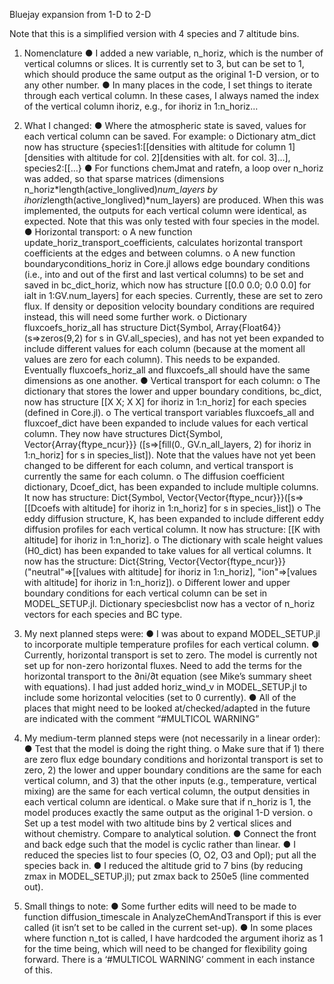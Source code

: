 Bluejay expansion from 1-D to 2-D

Note that this is a simplified version with 4 species and 7 altitude bins.
1.	Nomenclature
●	I added a new variable, n_horiz, which is the number of vertical columns or slices. It is currently set to 3, but can be set to 1, which should produce the same output as the original 1-D version, or to any other number.
●	In many places in the code, I set things to iterate through each vertical column. In these cases, I always named the index of the vertical column ihoriz, e.g., for ihoriz in 1:n_horiz…

2.	What I changed:
●	Where the atmospheric state is saved, values for each vertical column can be saved. For example:
o	Dictionary atm_dict now has structure {species1:[[densities with altitude for column 1][densities with altitude for col. 2][densities with alt. for col. 3]…], species2:[[…}
●	For functions chemJmat and ratefn, a loop over n_horiz was added, so that sparse matrices (dimensions n_horiz*length(active_longlived)*num_layers by ihoriz*length(active_longlived)*num_layers) are produced. When this was implemented, the outputs for each vertical column were identical, as expected. Note that this was only tested with four species in the model.
●	Horizontal transport:
o	A new function update_horiz_transport_coefficients, calculates horizontal transport coefficients at the edges and between columns.
o	A new function boundaryconditions_horiz in Core.jl allows edge boundary conditions (i.e., into and out of the first and last vertical columns) to be set and saved in bc_dict_horiz, which now has structure [[0.0 0.0; 0.0 0.0] for ialt in 1:GV.num_layers] for each species. Currently, these are set to zero flux. If density or deposition velocity boundary conditions are required instead, this will need some further work.
o	Dictionary fluxcoefs_horiz_all has structure Dict{Symbol, Array{Float64}}(s=>zeros(9,2) for s in GV.all_species), and has not yet been expanded to include different values for each column (because at the moment all values are zero for each column). This needs to be expanded. Eventually fluxcoefs_horiz_all and fluxcoefs_all should have the same dimensions as one another.
●	Vertical transport for each column:
o	The dictionary that stores the lower and upper boundary conditions, bc_dict, now has structure [[X X; X X] for ihoriz in 1:n_horiz] for each species (defined in Core.jl).
o	The vertical transport variables fluxcoefs_all and fluxcoef_dict have been expanded to include values for each vertical column. They now have structures Dict{Symbol, Vector{Array{ftype_ncur}}} ([s=>[fill(0., GV.n_all_layers, 2) for ihoriz in 1:n_horiz] for s in species_list]). Note that the values have not yet been changed to be different for each column, and vertical transport is currently the same for each column.
o	The diffusion coefficient dictionary, Dcoef_dict, has been expanded to include multiple columns. It now has structure: Dict{Symbol, Vector{Vector{ftype_ncur}}}([s=>[[Dcoefs with altitude] for ihoriz in 1:n_horiz] for s in species_list])
o	The eddy diffusion structure, K, has been expanded to include different eddy diffusion profiles for each vertical column. It now has structure: [[K with altitude] for ihoriz in 1:n_horiz].
o	The dictionary with scale height values (H0_dict) has been expanded to take values for all vertical columns. It now has the structure: Dict{String, Vector{Vector{ftype_ncur}}}("neutral"=>[[values with altitude] for ihoriz in 1:n_horiz], "ion"=>[values with altitude] for ihoriz in 1:n_horiz]).
o	Different lower and upper boundary conditions for each vertical column can be set in MODEL_SETUP.jl. Dictionary speciesbclist now has a vector of n_horiz vectors for each species and BC type.
3.	My next planned steps were:
●	I was about to expand MODEL_SETUP.jl to incorporate multiple temperature profiles for each vertical column.
●	Currently, horizontal transport is set to zero. The model is currently not set up for non-zero horizontal fluxes. Need to add the terms for the horizontal transport to the ∂ni/∂t equation (see Mike’s summary sheet with equations). I had just added horiz_wind_v in MODEL_SETUP.jl to include some horizontal velocities (set to 0 currently).
●	All of the places that might need to be looked at/checked/adapted in the future are indicated with the comment “#MULTICOL WARNING”
4.	My medium-term planned steps were (not necessarily in a linear order):
●	Test that the model is doing the right thing.
o	Make sure that if 1) there are zero flux edge boundary conditions and horizontal transport is set to zero, 2) the lower and upper boundary conditions are the same for each vertical column, and 3) that the other inputs (e.g., temperature, vertical mixing) are the same for each vertical column, the output densities in each vertical column are identical.
o	Make sure that if n_horiz is 1, the model produces exactly the same output as the original 1-D version.
o	Set up a test model with two altitude bins by 2 vertical slices and without chemistry. Compare to analytical solution.
●	Connect the front and back edge such that the model is cyclic rather than linear.
●	I reduced the species list to four species (O, O2, O3 and Opl); put all the species back in.
●	I reduced the altitude grid to 7 bins (by reducing zmax in MODEL_SETUP.jl); put zmax back to 250e5 (line commented out).

5.	Small things to note:
●	Some further edits will need to be made to function diffusion_timescale in AnalyzeChemAndTransport if this is ever called (it isn’t set to be called in the current set-up).
●	In some places where function n_tot is called, I have hardcoded the argument ihoriz as 1 for the time being, which will need to be changed for flexibility going forward. There is a ‘#MULTICOL WARNING’ comment in each instance of this.
